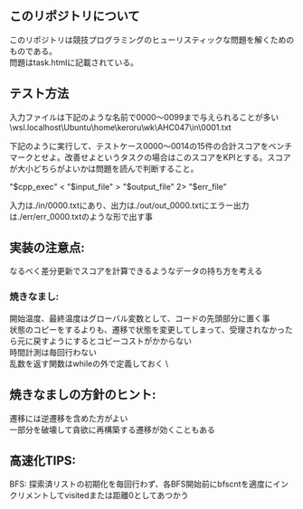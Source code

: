 ## このリポジトリについて
このリポジトリは競技プログラミングのヒューリスティックな問題を解くためのものである。 \
問題はtask.htmlに記載されている。



## テスト方法
入力ファイルは下記のような名前で0000～0099まで与えられることが多い
\\wsl.localhost\Ubuntu\home\keroru\wk\AHC047\in\0001.txt

下記のように実行して、テストケース0000～0014の15件の合計スコアをベンチマークとせよ。改善せよというタスクの場合はこのスコアをKPIとする。スコアが大小どちらがよいかは問題を読んで判断すること。

"$cpp_exec" < "$input_file"  > "$output_file" 2> "$err_file"

入力は./in/0000.txtにあり、出力は./out/out_0000.txtにエラー出力は./err/err_0000.txtのような形で出す事


## 実装の注意点:
なるべく差分更新でスコアを計算できるようなデータの持ち方を考える

### 焼きなまし:
開始温度、最終温度はグローバル変数として、コードの先頭部分に置く事 \
状態のコピーをするよりも、遷移で状態を変更してしまって、受理されなかったら元に戻すようにするとコピーコストがかからない \
時間計測は毎回行わない \
乱数を返す関数はwhileの外で定義しておく \


## 焼きなましの方針のヒント:
遷移には逆遷移を含めた方がよい \
一部分を破壊して貪欲に再構築する遷移が効くこともある

## 高速化TIPS:
BFS: 探索済リストの初期化を毎回行わず、各BFS開始前にbfscntを適度にインクリメントしてvisitedまたは距離0としてあつかう
